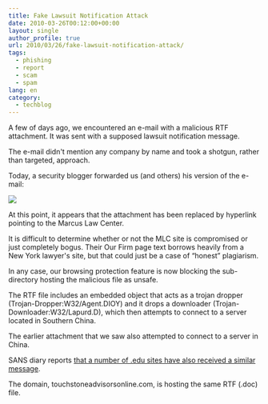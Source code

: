 ```yaml
---
title: Fake Lawsuit Notification Attack
date: 2010-03-26T00:12:00+00:00
layout: single
author_profile: true
url: 2010/03/26/fake-lawsuit-notification-attack/
tags:
  - phishing
  - report
  - scam
  - spam
lang: en
category: 
  - techblog
---
```

A few of days ago, we encountered an e-mail with a malicious RTF attachment. It was sent with a supposed lawsuit notification message.

The e-mail didn't mention any company by name and took a shotgun, rather than targeted, approach.

Today, a security blogger forwarded us (and others) his version of the e-mail:

[![](http://3.bp.blogspot.com/_vaUVXcmC3OI/S6v0ir-YACI/AAAAAAAABZ8/6IzzhceKM6s/s400/MLC.png)](http://3.bp.blogspot.com/_vaUVXcmC3OI/S6v0ir-YACI/AAAAAAAABZ8/6IzzhceKM6s/s1600-h/MLC.png)

At this point, it appears that the attachment has been replaced by hyperlink pointing to the Marcus Law Center.

It is difficult to determine whether or not the MLC site is compromised or just completely bogus. Their Our Firm page text borrows heavily from a New York lawyer's site, but that could just be a case of “honest” plagiarism.

In any case, our browsing protection feature is now blocking the sub-directory hosting the malicious file as unsafe.

The RTF file includes an embedded object that acts as a trojan dropper (Trojan-Dropper:W32/Agent.DIOY) and it drops a downloader (Trojan-Downloader:W32/Lapurd.D), which then attempts to connect to a server located in Southern China.

The earlier attachment that we saw also attempted to connect to a server in China.

SANS diary reports [that a number of .edu sites have also received a similar message](http://isc.sans.org/diary.html?storyid=8497).

The domain, touchstoneadvisorsonline.com, is hosting the same RTF (.doc) file.